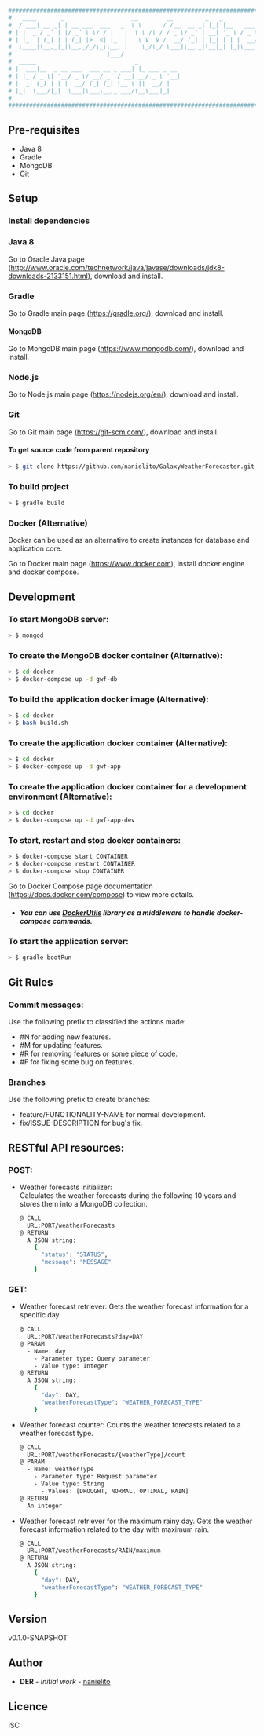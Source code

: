 ``` bash
##############################################################################
#   ____       _                   __        __         _   _                #
#  / ___| __ _| | __ ___  ___   _  \ \      / /__  __ _| |_| |__   ___ _ __  #
# | |  _ / _` | |/ _` \ \/ / | | |  \ \ /\ / / _ \/ _` | __| '_ \ / _ \ '__| #
# | |_| | (_| | | (_| |>  <| |_| |   \ V  V /  __/ (_| | |_| | | |  __/ |    #
#  \____|\__,_|_|\__,_/_/\_\\__, |    \_/\_/ \___|\__,_|\__|_| |_|\___|_|    #
#                           |___/                                            #
#  _____                            _                                        #
# |  ___|__  _ __ ___  ___ __ _ ___| |_ ___ _ __                             #
# | |_ / _ \| '__/ _ \/ __/ _` / __| __/ _ \ '__|                            #
# |  _| (_) | | |  __/ (_| (_| \__ \ ||  __/ |                               #
# |_|  \___/|_|  \___|\___\__,_|___/\__\___|_|                               #
#                                                                            #
##############################################################################
```

## Pre-requisites
* Java 8
* Gradle
* MongoDB
* Git 

## Setup

### Install dependencies

### Java 8
Go to Oracle Java page (http://www.oracle.com/technetwork/java/javase/downloads/jdk8-downloads-2133151.html), download and install.

### Gradle
Go to Gradle main page (https://gradle.org/), download and install.

#### MongoDB
Go to MongoDB main page (https://www.mongodb.com/), download and install.

### Node.js
Go to Node.js main page (https://nodejs.org/en/), download and install.

### Git
Go to Git main page (https://git-scm.com/), download and install.

#### To get source code from parent repository
``` bash
> $ git clone https://github.com/nanielito/GalaxyWeatherForecaster.git
```

### To build project
``` bash
> $ gradle build
```

### Docker (Alternative)
Docker can be used as an alternative to create instances for database and application core.

Go to Docker main page (https://www.docker.com), install docker engine and docker compose. 

## Development

### To start MongoDB server:         
``` bash
> $ mongod
```

### To create the MongoDB docker container (Alternative):
``` bash
> $ cd docker
> $ docker-compose up -d gwf-db
```

### To build the application docker image (Alternative):
``` bash
> $ cd docker
> $ bash build.sh
```

### To create the application docker container (Alternative):
``` bash
> $ cd docker
> $ docker-compose up -d gwf-app
```

### To create the application docker container for a development environment (Alternative):
``` bash
> $ cd docker
> $ docker-compose up -d gwf-app-dev
```

### To start, restart and stop docker containers:
``` bash
> $ docker-compose start CONTAINER
> $ docker-compose restart CONTAINER
> $ docker-compose stop CONTAINER
```
Go to Docker Compose page documentation (https://docs.docker.com/compose) to view more details.

* ##### You can use [DockerUtils](https://nanielito.github.io/DockerUtils/) library as a middleware to handle docker-compose commands.

### To start the application server: 
``` bash
> $ gradle bootRun
```

## Git Rules

### Commit messages:
Use the following prefix to classified the actions made:
* #N for adding new features.
* #M for updating features.
* #R for removing features or some piece of code.
* #F for fixing some bug on features.

### Branches
Use the following prefix to create branches:
* feature/FUNCTIONALITY-NAME for normal development.
* fix/ISSUE-DESCRIPTION for bug's fix.

## RESTful API resources:

### POST:

* Weather forecasts initializer:    
  Calculates the weather forecasts during the following 10 years and stores them into a MongoDB collection.
  ``` bash
  @ CALL
    URL:PORT/weatherForecasts 
  @ RETURN
    A JSON string:
      {
        "status": "STATUS",
        "message": "MESSAGE"
      }
  ```

### GET:

* Weather forecast retriever:
  Gets the weather forecast information for a specific day.
  ``` bash
  @ CALL
    URL:PORT/weatherForecasts?day=DAY
  @ PARAM
    - Name: day
      - Parameter type: Query parameter
      - Value type: Integer 
  @ RETURN
    A JSON string:
      {
        "day": DAY,
        "weatherForecastType": "WEATHER_FORECAST_TYPE"
      }
  ```
* Weather forecast counter:
  Counts the weather forecasts related to a weather forecast type.
  ``` bash
  @ CALL
    URL:PORT/weatherForecasts/{weatherType}/count
  @ PARAM
    - Name: weatherType
      - Parameter type: Request parameter
      - Value type: String
        - Values: [DROUGHT, NORMAL, OPTIMAL, RAIN]
  @ RETURN
    An integer
  ``` 
* Weather forecast retriever for the maximum rainy day.
  Gets the weather forecast information related to the day with maximum rain.
  ``` bash
  @ CALL
    URL:PORT/weatherForecasts/RAIN/maximum
  @ RETURN
    A JSON string:
      {
        "day": DAY,
        "weatherForecastType": "WEATHER_FORECAST_TYPE"
      }
  ```
  
## Version
v0.1.0-SNAPSHOT

## Author
* **DER** - *Initial work* - [nanielito](https://github.com/nanielito)

## Licence
ISC
